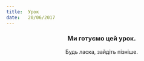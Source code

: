 ```yaml
---
title:  Урок
date:   20/06/2017
---
```


### <center>Ми готуємо цей урок.</center>
<center>Будь ласка, зайдіть пізніше.</center>